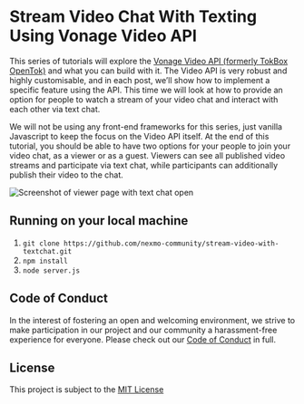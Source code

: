 # Stream Video Chat With Texting Using Vonage Video API

This series of tutorials will explore the [Vonage Video API (formerly TokBox OpenTok)](https://tokbox.com/developer/) and what you can build with it. The Video API is very robust and highly customisable, and in each post, we’ll show how to implement a specific feature using the API. This time we will look at how to provide an option for people to watch a stream of your video chat and interact with each other via text chat.

We will not be using any front-end frameworks for this series, just vanilla Javascript to keep the focus on the Video API itself. At the end of this tutorial, you should be able to have two options for your people to join your video chat, as a viewer or as a guest. Viewers can see all published video streams and participate via text chat, while participants can additionally publish their video to the chat.

![Screenshot of viewer page with text chat open](https://cdn.glitch.com/89dd6641-affd-4e68-814e-3d04c276235b%2Fviewer.jpg?v=1586847376576)

## Running on your local machine

1. `git clone https://github.com/nexmo-community/stream-video-with-textchat.git`
2. `npm install`
3. `node server.js`

## Code of Conduct

In the interest of fostering an open and welcoming environment, we strive to make participation in our project and our community a harassment-free experience for everyone. Please check out our [Code of Conduct][coc] in full.

## License

This project is subject to the [MIT License][license]

[coc]: CODE_OF_CONDUCT.md "Code of Conduct"
[license]: LICENSE.md "MIT License"